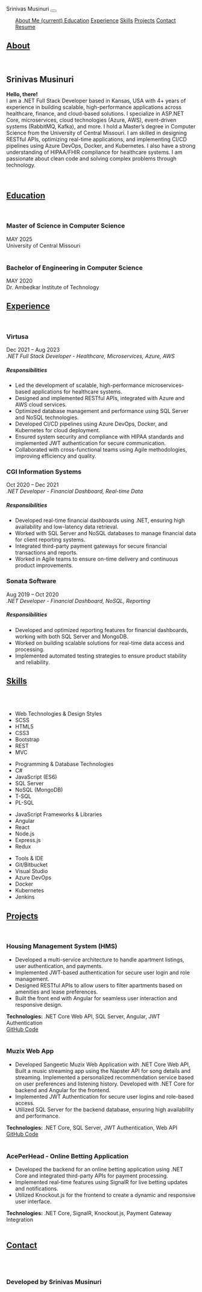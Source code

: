 
<html lang="en" prefix="og: http://ogp.me/ns#">

<head>
  <!-- Google tag (gtag.js) -->
  <script async src="https://www.googletagmanager.com/gtag/js?id=G-JT1E5GZ1PY"></script>
  <script>
    window.dataLayer = window.dataLayer || [];
    function gtag() { dataLayer.push(arguments); }
    gtag('js', new Date());

    gtag('config', 'G-JT1E5GZ1PY');
  </script>

  <!-- Required meta tags -->
  <meta charset="utf-8">
  <meta name="viewport" content="width=device-width, initial-scale=1, shrink-to-fit=no">

  <!-- Custom meta tags -->

  <meta property='og:description'
    content='Hello, there! I am a .NET Full Stack Developer with 4+ years of experience building scalable applications for healthcare, finance, and cloud-based solutions. I specialize in ASP.NET Core, microservices, cloud technologies, and more.' />

  <!-- Favicon -->
  <link rel="apple-touch-icon" sizes="57x57" href="resources/images/favicon/apple-icon-57x57.png">
  <link rel="apple-touch-icon" sizes="60x60" href="resources/images/favicon/apple-icon-60x60.png">
  <link rel="apple-touch-icon" sizes="72x72" href="resources/images/favicon/apple-icon-72x72.png">
  <link rel="apple-touch-icon" sizes="76x76" href="resources/images/favicon/apple-icon-76x76.png">
  <link rel="apple-touch-icon" sizes="114x114" href="resources/images/favicon/apple-icon-114x114.png">
  <link rel="apple-touch-icon" sizes="120x120" href="resources/images/favicon/apple-icon-120x120.png">
  <link rel="apple-touch-icon" sizes="144x144" href="resources/images/favicon/apple-icon-144x144.png">
  <link rel="apple-touch-icon" sizes="152x152" href="resources/images/favicon/apple-icon-152x152.png">
  <link rel="apple-touch-icon" sizes="180x180" href="resources/images/favicon/apple-icon-180x180.png">
  <link rel="icon" type="image/png" sizes="192x192" href="resources/images/favicon/android-icon-192x192.png">
  <link rel="icon" type="image/png" sizes="32x32" href="resources/images/favicon/favicon-32x32.png">
  <link rel="icon" type="image/png" sizes="96x96" href="resources/images/favicon/favicon-96x96.png">
  <link rel="icon" type="image/png" sizes="16x16" href="resources/images/favicon/favicon-16x16.png">
  <link rel="manifest" href="resources/images/favicon/manifest.json">
  <meta name="msapplication-TileColor" content="#ffffff">
  <meta name="msapplication-TileImage" content="/ms-icon-144x144.png">
  <meta name="theme-color" content="#ffffff">

  <!-- Font Awesome CSS -->
  <link rel="stylesheet" href="https://use.fontawesome.com/releases/v5.6.3/css/all.css"
    integrity="sha384-UHRtZLI+pbxtHCWp1t77Bi1L4ZtiqrqD80Kn4Z8NTSRyMA2Fd33n5dQ8lWUE00s/" crossorigin="anonymous">

  <!-- Bootstrap CSS -->
  <link rel="stylesheet" href="https://maxcdn.bootstrapcdn.com/bootstrap/4.0.0/css/bootstrap.min.css"
    integrity="sha384-Gn5384xqQ1aoWXA+058RXPxPg6fy4IWvTNh0E263XmFcJlSAwiGgFAW/dAiS6JXm" crossorigin="anonymous">

  <!-- Custom CSS -->
  <link rel="stylesheet" href="resources/styles/styles.css">

  <title>Hello, there!</title>
</head>

<body>
  <nav class="navbar fixed-top navbar-expand-lg navbar-dark bg-dark">
    <span class="navbar-brand mb-0 h1">Srinivas Musinuri</span>
    <button class="navbar-toggler" type="button" data-toggle="collapse" data-target="#navbarNavDropdown"
      aria-controls="navbarNavDropdown" aria-expanded="false" aria-label="Toggle navigation">
      <span class="navbar-toggler-icon"></span>
    </button>
    <div class="justify-content-end collapse navbar-collapse" id="navbarNavDropdown">
      <ul class="navbar-nav">
        <a class="nav-link" href="#about-me">About Me <span class="sr-only">(current)</span> </a>
        <a class="nav-link" href="#education">Education</a>
        <a class="nav-link" href="#experience">Experience</a>
        <a class="nav-link" href="#skills">Skills</a>
        <a class="nav-link" href="#projects">Projects</a>
        <a class="nav-link" href="#contact">Contact</a>
        <a class="nav-link" href="resources/Srinivas Musinuri_Resume.pdf" target="_blank">Resume</a>
      </ul>
    </div>
  </nav>
  <section id="about-me" class="container">
    <div class="row">
      <h2 class="col-lg-12"> <a href="#about-me" class="section-text-style">About</a> </h2>
    </div>
    <br>
    <div class="row">
      <div class="col-12 col-md-6 col-lg-4 media">
      </div>
      <div class="col-12 col-md-6 col-lg-8 media-body">
        <h1 class="mt-0 text-center">Srinivas Musinuri</h1>
        <p class="text-justify text-size">
          <span> <strong> Hello, there! </strong></span><br>
          I am a .NET Full Stack Developer based in Kansas, USA with 4+ years of experience in building scalable, high-performance applications across healthcare, finance, and cloud-based solutions. 
          I specialize in ASP.NET Core, microservices, cloud technologies (Azure, AWS), event-driven systems (RabbitMQ, Kafka), and more. 
          I hold a Master’s degree in Computer Science from the University of Central Missouri. I am skilled in designing RESTful APIs, optimizing real-time applications, and implementing CI/CD pipelines using Azure DevOps, Docker, and Kubernetes. 
          I also have a strong understanding of HIPAA/FHIR compliance for healthcare systems. 
          I am passionate about clean code and solving complex problems through technology. 
        </p>
      </div>
    </div>
  </section>
  <br>
  <section id="education" class="container">
    <div class="row">
      <h2 class="col-lg-12"><a href="#education" class="section-text-style"> Education </a></h2>
    </div>
    <br>
    <div class="row">
      <div class="col-lg-1"><i class="fas fa-graduation-cap fa-6x"></i></div>
      <div class="col-lg-10 offset-lg-1">
        <div class="row">
          <div class="col-lg-9">
            <h3 class="mb-1">Master of Science in Computer Science</h3>
          </div>
          <div class="col-lg-3 text-right"><span>MAY 2025</span></div>
        </div>
        <span>University of Central Missouri</span>
      </div>
    </div>
    <br>
    <div class="row">
      <div class="col-lg-10 offset-lg-2">
        <div class="row">
          <div class="col-lg-9">
            <h3 class="mb-1">Bachelor of Engineering in Computer Science</h3>
          </div>
          <div class="col-lg-3 text-right"><span>MAY 2020</span></div>
        </div>
        <span>Dr. Ambedkar Institute of Technology</span>
      </div>
    </div>
  </section>

 <section id="experience" class="container">
    <div class="row">
        <h2 class="col-lg-12"><a href="#experience" class="section-text-style"> Experience </a></h2>
    </div>
    <br>
    <div class="row">
        <div class="col-lg-1"><i class="fas fa-briefcase fa-6x"></i></div>
        <div class="col-lg-10 offset-lg-1">
            <div class="row">
                <div class="col-lg-9">
                    <h3 class="mb-1">Virtusa</h3>
                </div>
                <div class="col-lg-3 text-right"><span>Dec 2021 – Aug 2023</span></div>
            </div>
            <address class="mb-style">.NET Full Stack Developer - Healthcare, Microservices, Azure, AWS</address>
            <h5 class="main-color">Responsibilities</h5>
            <ul>
                <li>Led the development of scalable, high-performance microservices-based applications for healthcare systems.</li>
                <li>Designed and implemented RESTful APIs, integrated with Azure and AWS cloud services.</li>
                <li>Optimized database management and performance using SQL Server and NoSQL technologies.</li>
                <li>Developed CI/CD pipelines using Azure DevOps, Docker, and Kubernetes for cloud deployment.</li>
                <li>Ensured system security and compliance with HIPAA standards and implemented JWT authentication for secure communication.</li>
                <li>Collaborated with cross-functional teams using Agile methodologies, improving efficiency and quality.</li>
            </ul>
        </div>
    </div>
    <div class="row">
        <div class="col-lg-10 offset-lg-2">
            <div class="row">
                <div class="col-lg-9">
                    <h3 class="mb-1">CGI Information Systems</h3>
                </div>
                <div class="col-lg-3 text-right"><span>Oct 2020 – Dec 2021</span></div>
            </div>
            <address class="mb-style">.NET Developer - Financial Dashboard, Real-time Data</address>
            <h5 class="main-color">Responsibilities</h5>
            <ul>
                <li>Developed real-time financial dashboards using .NET, ensuring high availability and low-latency data retrieval.</li>
                <li>Worked with SQL Server and NoSQL databases to manage financial data for client reporting systems.</li>
                <li>Integrated third-party payment gateways for secure financial transactions and reports.</li>
                <li>Worked in Agile teams to ensure on-time delivery and continuous product improvements.</li>
            </ul>
        </div>
    </div>
    <div class="row">
        <div class="col-lg-10 offset-lg-2">
            <div class="row">
                <div class="col-lg-9">
                    <h3 class="mb-1">Sonata Software</h3>
                </div>
                <div class="col-lg-3 text-right"><span>Aug 2019 – Oct 2020</span></div>
            </div>
            <address class="mb-style">.NET Developer - Financial Dashboard, NoSQL, Reporting</address>
            <h5 class="main-color">Responsibilities</h5>
            <ul>
                <li>Developed and optimized reporting features for financial dashboards, working with both SQL Server and MongoDB.</li>
                <li>Worked on building scalable solutions for real-time data access and processing.</li>
                <li>Implemented automated testing strategies to ensure product stability and reliability.</li>
            </ul>
        </div>
    </div>
</section>

<section id="skills" class="container">
    <div class="row">
        <h2 class="col-lg-12"><a href="#skills" class="section-text-style"> Skills </a></h2>
    </div>
    <br>
    <div class="row">
        <div class="col-lg-1"><i class="fas fa-flag fa-6x"></i></div>
        <div class="col-lg-10 offset-lg-1">
            <br>
            <div class="row">
                <div class="col-md-3">
                    <ul class="skills">
                        <li class="skills-header">Web Technologies & Design Styles</li>
                        <li class="skills-header-items">SCSS</li>
                        <li class="skills-header-items">HTML5</li>
                        <li class="skills-header-items">CSS3</li>
                        <li class="skills-header-items">Bootstrap</li>
                        <li class="skills-header-items">REST</li>
                        <li class="skills-header-items">MVC</li>
                    </ul>
                </div>
                <div class="col-md-3">
                    <ul class="skills">
                        <li class="skills-header">Programming & Database Technologies</li>
                        <li class="skills-header-items">C#</li>
                        <li class="skills-header-items">JavaScript (ES6)</li>
                        <li class="skills-header-items">SQL Server</li>
                        <li class="skills-header-items">NoSQL (MongoDB)</li>
                        <li class="skills-header-items">T-SQL</li>
                        <li class="skills-header-items">PL-SQL</li>
                    </ul>
                </div>
                <div class="col-md-3">
                    <ul class="skills">
                        <li class="skills-header">JavaScript Frameworks & Libraries</li>
                        <li class="skills-header-items">Angular</li>
                        <li class="skills-header-items">React</li>
                        <li class="skills-header-items">Node.js</li>
                        <li class="skills-header-items">Express.js</li>
                        <li class="skills-header-items">Redux</li>
                    </ul>
                </div>
                <div class="col-md-3">
                    <ul class="skills">
                        <li class="skills-header">Tools & IDE</li>
                        <li class="skills-header-items">Git/Bitbucket</li>
                        <li class="skills-header-items">Visual Studio</li>
                        <li class="skills-header-items">Azure DevOps</li>
                        <li class="skills-header-items">Docker</li>
                        <li class="skills-header-items">Kubernetes</li>
                        <li class="skills-header-items">Jenkins</li>
                    </ul>
                </div>
            </div>
        </div>
    </div>
</section>

<section id="projects" class="container">
    <div class="row">
        <h2 class="col-lg-12"><a href="#projects" class="section-text-style"> Projects </a></h2>
    </div>
    <br>
    <div class="row project-row-mb">
        <div class="col-lg-1"><i class="fas fa-laptop-code fa-6x"></i></div>
        <div class="col-lg-10 offset-lg-1">
            <div class="row">
                <div class="col-lg-10">
                    <h3 class="mb-1">Housing Management System (HMS)</h3>
                    <div class="row">
                        <div class="col-lg-12">
                            <ul class="project-role-mb">
                                <li>Developed a multi-service architecture to handle apartment listings, user authentication, and payments.</li>
                                <li>Implemented JWT-based authentication for secure user login and role management.</li>
                                <li>Designed RESTful APIs to allow users to filter apartments based on amenities and lease preferences.</li>
                                <li>Built the front end with Angular for seamless user interaction and responsive design.</li>
                            </ul>
                        </div>
                    </div>
                    <div class="row">
                        <div class="col-lg-12"><span class="main-color"><strong>Technologies:</strong> .NET Core Web API, SQL Server, Angular, JWT Authentication</span></div>
                    </div>
                    <div class="row">
                        <div class="col-lg-12"><a href="https://github.com/srinchow1998/Sunshine-Apartments" target="_blank">GitHub Code</a></div>
                    </div>
                </div>
                <div class="col-lg-2 text-right"><span></span></div>
            </div>
        </div>
    </div>
</section>
<br/>

  <div class="row project-row-mb">
    <div class="col-lg-10 offset-lg-2">
        <div class="row">
            <div class="col-lg-10">
                <h3 class="mb-1">Muzix Web App </h3>
                <div class="row">
                    <div class="col-lg-12">
                        <ul class="project-role-mb">
                            <li>Developed <span class="text-color">Sangeetic Muzix Web Application</span> with <span class="text-color">.NET Core Web API</span>, Built a music streaming app using the Napster API for song details and streaming. Implemented a personalized recommendation service based on user preferences and listening history. Developed with .NET Core for backend and Angular for the frontend.</li>
                            <li>Implemented <span class="text-color">JWT Authentication</span> for secure user logins and role-based access.</li>
                            <li>Utilized <span class="text-color">SQL Server</span> for the backend database, ensuring high availability and performance.</li>
                        </ul>
                    </div>
                </div>
                <div class="row">
                    <div class="col-lg-12"><span class="main-color"><strong>Technologies:</strong> .NET Core, SQL Server, JWT Authentication, Web API</span></div>
                </div>
                <div class="row">
                    <div class="col-lg-12"><a href="https://github.com/srinchow1998/Sunshine-Apartments" target="_blank"> GitHub Code </a></div>
                </div>
            </div>
            <div class="col-lg-2 text-right"><span></span></div>
        </div>
    </div>
</div>
<br/>

<div class="row project-row-mb">
    <div class="col-lg-10 offset-lg-2">
        <div class="row">
            <div class="col-lg-10">
                <h3 class="mb-1"> AcePerHead - Online Betting Application </h3>
                <div class="row">
                    <div class="col-lg-12">
                        <ul class="project-role-mb">
                            <li>Developed the backend for an <span class="text-color">online betting application</span> using <span class="text-color">.NET Core</span> and integrated third-party APIs for payment processing.</li>
                            <li>Implemented <span class="text-color">real-time features</span> using <span class="text-color">SignalR</span> for live betting updates and notifications.</li>
                            <li>Utilized <span class="text-color">Knockout.js</span> for the frontend to create a dynamic and responsive user interface.</li>
                        </ul>
                    </div>
                </div>
                <div class="row">
                    <div class="col-lg-12"><span class="main-color"><strong>Technologies:</strong> .NET Core, SignalR, Knockout.js, Payment Gateway Integration</span></div>
                </div>
                </div>
            </div>
            <div class="col-lg-2 text-right"><span> </span></div>
        </div>
    </div>

<br>

<section id="contact" class="container">
    <div class="row">
        <h2 class="col-lg-12"><a href="#contact" class="section-text-style"> Contact </a></h2>
    </div>
    <br>
    <div class="row">
        <div class="col-lg-10 offset-lg-2">
            <div class="row">
                <div class="col-4 col-lg-2"><a href="https://www.linkedin.com/in/srinivas-musinuri-b0144b191/" class="social-link"><i class="fab fa-linkedin fa-6x linkedin-color"></i></a></div>
                <div class="col-4 col-lg-2"><a href="https://github.com/srinchow1998" class="social-link"><i class="fab fa-github fa-6x github-color"></i></a></div>
                <div class="col-4 col-lg-2"><a href="mailto:srinivasmusinuri@gmail..com" class="social-link"><i class="fas fa-envelope fa-6x email-color"></i></a></div>
            </div>
        </div>
    </div>
</section>

<br>

<section id="footer" class="container-fluid">
    <div class="row bg-dark footer-container">
        <div class="col-lg-12 text-center">
            <h3 class="text-center footer-color"> Developed by Srinivas Musinuri</h3>
        </div>
    </div>
</section>

<!-- Optional JavaScript -->
<script src="https://code.jquery.com/jquery-3.2.1.slim.min.js"
    integrity="sha384-KJ3o2DKtIkvYIK3UENzmM7KCkRr/rE9/Qpg6aAZGJwFDMVNA/GpGFF93hXpG5KkN"
    crossorigin="anonymous"></script>
<script src="https://cdnjs.cloudflare.com/ajax/libs/popper.js/1.12.9/umd/popper.min.js"
    integrity="sha384-ApNbgh9B+Y1QKtv3Rn7W3mgPxhU9K/ScQsAP7hUibX39j7fakFPskvXusvfa0b4Q"
    crossorigin="anonymous"></script>
<script src="https://maxcdn.bootstrapcdn.com/bootstrap/4.0.0/js/bootstrap.min.js"
    integrity="sha384-JZR6Spejh4U02d8jOt6vLEHfe/JQGiRRSQQxSfFWpi1MquVdAyjUar5+76PVCmYl"
    crossorigin="anonymous"></script>
</body>
</html>

